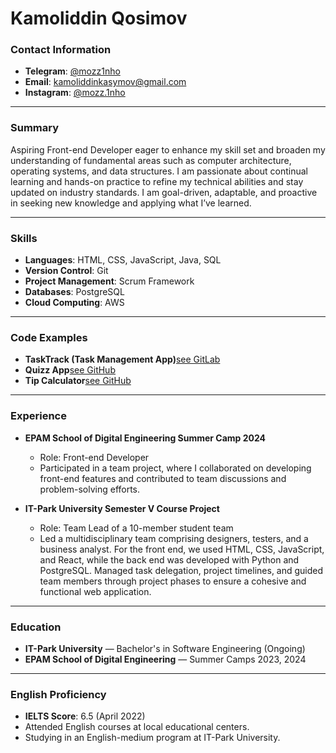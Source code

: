 # Kamoliddin Qosimov

### Contact Information
- **Telegram**: [@mozz1nho](https://t.me/mozz1nho)
- **Email**: kamoliddinkasymov@gmail.com
- **Instagram**: [@mozz.1nho](https://instagram.com/mozz.1nho)

---

### Summary
Aspiring Front-end Developer eager to enhance my skill set and broaden my understanding of fundamental areas such as computer architecture, operating systems, and data structures. I am passionate about continual learning and hands-on practice to refine my technical abilities and stay updated on industry standards. I am goal-driven, adaptable, and proactive in seeking new knowledge and applying what I’ve learned.

---

### Skills
- **Languages**: HTML, CSS, JavaScript, Java, SQL
- **Version Control**: Git
- **Project Management**: Scrum Framework
- **Databases**: PostgreSQL
- **Cloud Computing**: AWS

---

### Code Examples
- **TaskTrack (Task Management App)**[see GitLab](https://gitlab.com/Mozz1nho/task-manager.git)
- **Quizz App**[see GitHub](https://github.com/kqosimov/E-Quiz-App.git)
- **Tip Calculator**[see GitHub](https://github.com/kqosimov/F-Tip-Calculator.git)

---

### Experience
- **EPAM School of Digital Engineering Summer Camp 2024**
  - Role: Front-end Developer
  - Participated in a team project, where I collaborated on developing front-end features and contributed to team discussions and problem-solving efforts.

- **IT-Park University Semester V Course Project**
  - Role: Team Lead of a 10-member student team
  - Led a multidisciplinary team comprising designers, testers, and a business analyst. For the front end, we used HTML, CSS, JavaScript, and React, while the back end was developed with Python and PostgreSQL. Managed task delegation, project timelines, and guided team members through project phases to ensure a cohesive and functional web application.

---

### Education
- **IT-Park University** — Bachelor's in Software Engineering (Ongoing)
- **EPAM School of Digital Engineering** — Summer Camps 2023, 2024

---

### English Proficiency
- **IELTS Score**: 6.5 (April 2022)
- Attended English courses at local educational centers.
- Studying in an English-medium program at IT-Park University.

